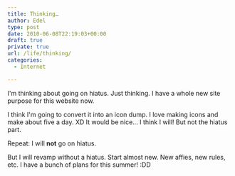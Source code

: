 ```yaml
---
title: Thinking…
author: Edel
type: post
date: 2010-06-08T22:19:03+00:00
draft: true
private: true
url: /life/thinking/
categories:
  - Internet

---
```

I'm thinking about going on hiatus. Just thinking. I have a whole new site purpose for this website now.

I think I'm going to convert it into an icon dump. I love making icons and make about five a day. XD It would be nice... I think I will! But not the hiatus part.

Repeat: I will **not** go on hiatus.

But I will revamp without a hiatus. Start almost new. New affies, new rules, etc. I have a bunch of plans for this summer! :DD


